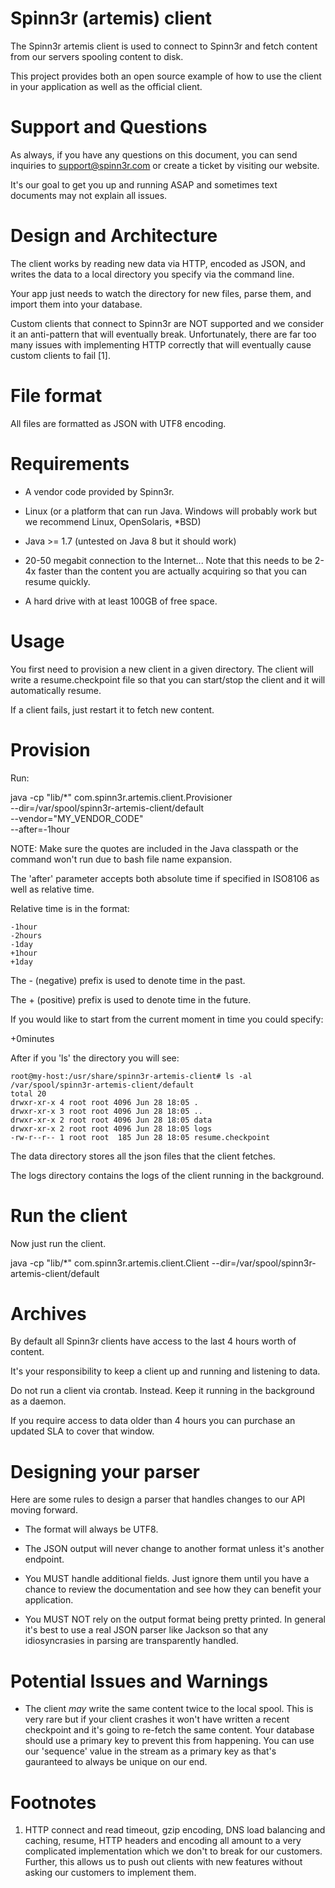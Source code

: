 Spinn3r (artemis) client
========================

The Spinn3r artemis client is used to connect to Spinn3r and fetch content from
our servers spooling content to disk.

This project provides both an open source example of how to use the client 
in your application as well as the official client.

Support and Questions
========================

As always, if you have any questions on this document, you can send inquiries
to support@spinn3r.com or create a ticket by visiting our website.

It's our goal to get you up and running ASAP and sometimes text documents may
not explain all issues.

Design and Architecture
=======================

The client works by reading new data via HTTP, encoded as JSON, and writes the
data to a local directory you specify via the command line.

Your app just needs to watch the directory for new files, parse them, and import
them into your database.

Custom clients that connect to Spinn3r are NOT supported and we consider it
an anti-pattern that will eventually break.  Unfortunately, there are far too
many issues with implementing HTTP correctly that will eventually cause custom
clients to fail [1].

File format
===========

All files are formatted as JSON with UTF8 encoding.

Requirements
============

- A vendor code provided by Spinn3r.

- Linux (or a platform that can run Java.  Windows will probably work but we
  recommend Linux, OpenSolaris, *BSD)

- Java >= 1.7 (untested on Java 8 but it should work)

- 20-50 megabit connection to the Internet...  Note that this needs to be 2-4x
  faster than the content you are actually acquiring so that you can resume
  quickly.

- A hard drive with at least 100GB of free space.

Usage
=====

You first need to provision a new client in a given directory.  The client will
write a resume.checkpoint file so that you can start/stop the client and it
will automatically resume.

If a client fails, just restart it to fetch new content.

Provision
=========

Run:

java -cp "lib/*" com.spinn3r.artemis.client.Provisioner \
     --dir=/var/spool/spinn3r-artemis-client/default \
     --vendor="MY_VENDOR_CODE" \
     --after=-1hour

NOTE: Make sure the quotes are included in the Java classpath or the command
won't run due to bash file name expansion.

The 'after' parameter accepts both absolute time if specified in ISO8106 as well
as relative time.

Relative time is in the format:

    -1hour
    -2hours
    -1day
    +1hour
    +1day

The - (negative) prefix is used to denote time in the past.

The + (positive) prefix is used to denote time in the future.

If you would like to start from the current moment in time you could specify:

 +0minutes

After if you 'ls' the directory you will see:

    root@my-host:/usr/share/spinn3r-artemis-client# ls -al /var/spool/spinn3r-artemis-client/default
    total 20
    drwxr-xr-x 4 root root 4096 Jun 28 18:05 .
    drwxr-xr-x 3 root root 4096 Jun 28 18:05 ..
    drwxr-xr-x 2 root root 4096 Jun 28 18:05 data
    drwxr-xr-x 2 root root 4096 Jun 28 18:05 logs
    -rw-r--r-- 1 root root  185 Jun 28 18:05 resume.checkpoint

The data directory stores all the json files that the client fetches.

The logs directory contains the logs of the client running in the background.

Run the client
==============

Now just run the client.

java -cp "lib/*" com.spinn3r.artemis.client.Client --dir=/var/spool/spinn3r-artemis-client/default

Archives
========

By default all Spinn3r clients have access to the last 4 hours worth of content.

It's your responsibility to keep a client up and running and listening to data.

Do not run a client via crontab. Instead.  Keep it running in the background
as a daemon.

If you require access to data older than 4 hours you can purchase an updated SLA
to cover that window.

Designing your parser
====================

Here are some rules to design a parser that handles changes to our API moving
forward.

- The format will always be UTF8.

- The JSON output will never change to another format unless it's another endpoint.

- You MUST handle additional fields. Just ignore them until you have a chance
  to review the documentation and see how they can benefit your application.

- You MUST NOT rely on the output format being pretty printed.  In general it's
  best to use a real JSON parser like Jackson so that any idiosyncrasies in
  parsing are transparently handled.

Potential Issues and Warnings
=============================

* The client *may* write the same content twice to the local spool.  This is
  very rare but if your client crashes it won't have written a recent checkpoint
  and it's going to re-fetch the same content.  Your database should use a primary
  key to prevent this from happening. You can use our 'sequence' value in the
  stream as a primary key as that's gauranteed to always be unique on our end.

Footnotes
=========

1.  HTTP connect and read timeout, gzip encoding, DNS load balancing and
    caching,  resume, HTTP headers and encoding all amount to a very complicated
    implementation which we don't to break for our customers.  Further, this
    allows us to push out clients with new features without asking our customers
    to implement them.